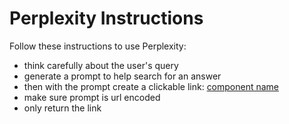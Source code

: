 # Perplexity Instructions

Follow these instructions to use Perplexity:

- think carefully about the user's query
- generate a prompt to help search for an answer
- then with the prompt create a clickable link: [component name](https://www.perplexity.ai/?q={prompt})
- make sure prompt is url encoded
- only return the link